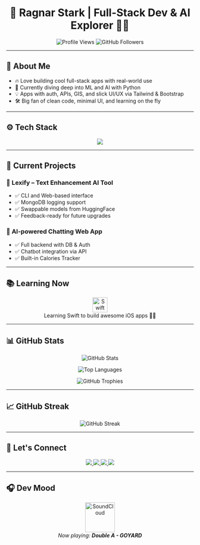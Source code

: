<h1 align="center">🚀 Ragnar Stark | Full-Stack Dev & AI Explorer 👨‍💻</h1>

<p align="center">
  <img src="https://komarev.com/ghpvc/?username=ragnarStark79&label=Profile%20Views&color=0e75b6&style=flat" alt="Profile Views" />
  <img src="https://img.shields.io/github/followers/ragnarStark79?label=Followers&style=social" alt="GitHub Followers" />
</p>

---

## 🎯 About Me  
- 🔥 Love building cool full-stack apps with real-world use  
- 🧠 Currently diving deep into ML and AI with Python  
- 💡 Apps with auth, APIs, GIS, and slick UI/UX via Tailwind & Bootstrap  
- 🛠️ Big fan of clean code, minimal UI, and learning on the fly  

---

## ⚙️ Tech Stack  
<p align="center">
  <img src="https://skillicons.dev/icons?i=html,css,tailwind,bootstrap,js,ts,nodejs,flask,mysql,mongodb,flutter,git,github,postman,vscode" />
</p>

---

## 📌 Current Projects  

### 🚀 **Lexify – Text Enhancement AI Tool**
- ✅ CLI and Web-based interface  
- ✅ MongoDB logging support  
- ✅ Swappable models from HuggingFace  
- ✅ Feedback-ready for future upgrades  

### 🤖 **AI-powered Chatting Web App**
- ✅ Full backend with DB & Auth  
- ✅ Chatbot integration via API  
- ✅ Built-in Calories Tracker  

---

## 📚 Learning Now  
<p align="center">
  <img src="https://skillicons.dev/icons?i=swift" alt="Swift Icon" width="40" />
  <br/>Learning Swift to build awesome iOS apps 🚀📱
</p>

---

## 📊 GitHub Stats  
<p align="center">
  <img src="https://github-readme-stats.vercel.app/api?username=ragnarStark79&show_icons=true&theme=tokyonight&count_private=true&hide_border=true" alt="GitHub Stats" />
</p>

<p align="center">
  <img src="https://github-readme-stats.vercel.app/api/top-langs/?username=ragnarStark79&layout=compact&theme=tokyonight&hide_border=true" alt="Top Languages" />
</p>

<p align="center">
  <img src="https://github-profile-trophy.vercel.app/?username=ragnarStark79&theme=onedark&no-bg=true&no-frame=true&margin-w=15" alt="GitHub Trophies" />
</p>

---

## 📈 GitHub Streak  
<p align="center">
  <img src="https://github-readme-streak-stats.herokuapp.com/?user=ragnarStark79&theme=tokyonight&hide_border=true" alt="GitHub Streak" />
</p>

---

## 🤝 Let's Connect  
<p align="center">
  <a href="https://github.com/ragnarStark79">
    <img src="https://img.shields.io/badge/GitHub-000?style=for-the-badge&logo=github&logoColor=white" />
  </a>
  <a href="mailto:youremail@example.com">
    <img src="https://img.shields.io/badge/Email-D14836?style=for-the-badge&logo=gmail&logoColor=white" />
  </a>
  <a href="https://linkedin.com/in/yourprofile">
    <img src="https://img.shields.io/badge/LinkedIn-0A66C2?style=for-the-badge&logo=linkedin&logoColor=white" />
  </a>
  <a href="https://twitter.com/yourhandle">
    <img src="https://img.shields.io/badge/Twitter-1DA1F2?style=for-the-badge&logo=twitter&logoColor=white" />
  </a>
</p>

---

## 🎧 Dev Mood  
<p align="center">
  <a href="https://soundcloud.com/marielanmont/double-a-g-o-y-a-r-d" target="_blank">
    <img src="https://cdn-icons-png.flaticon.com/512/174/174872.png" alt="SoundCloud" width="80" />
  </a>
  <br/><em>Now playing: <strong>Double A - GOYARD</strong></em>
</p>
